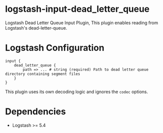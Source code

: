 logstash-input-dead_letter_queue
====================

Logstash Dead Letter Queue Input Plugin, This plugin enables reading from Logstash's dead-letter-queue.

Logstash Configuration
====================

    input {
        dead_letter_queue {
            path => ... # string (required) Path to dead letter queue directory containing segment files
        }
    }

This plugin uses its own decoding logic and ignores the `codec` options.

Dependencies
====================

* Logstash >= 5.4
